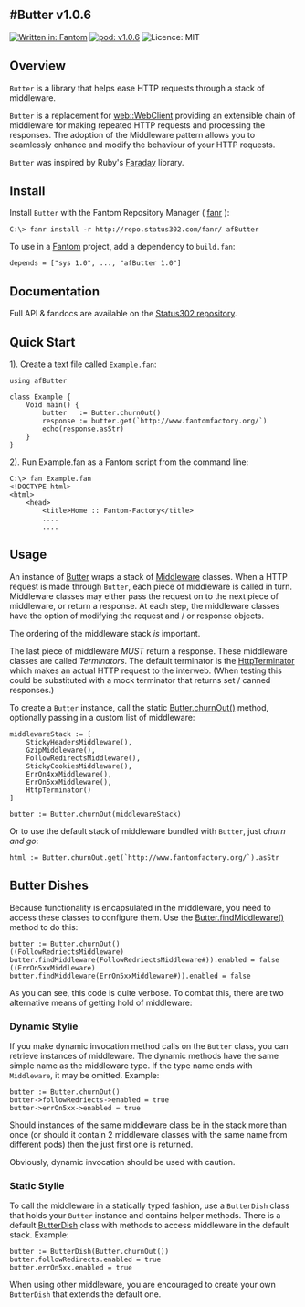 #Butter v1.0.6
---
[![Written in: Fantom](http://img.shields.io/badge/written%20in-Fantom-lightgray.svg)](http://fantom.org/)
[![pod: v1.0.6](http://img.shields.io/badge/pod-v1.0.6-yellow.svg)](http://www.fantomfactory.org/pods/afButter)
![Licence: MIT](http://img.shields.io/badge/licence-MIT-blue.svg)

## Overview

`Butter` is a library that helps ease HTTP requests through a stack of middleware.

`Butter` is a replacement for [web::WebClient](http://fantom.org/doc/web/WebClient.html) providing an extensible chain of middleware for making repeated HTTP requests and processing the responses. The adoption of the Middleware pattern allows you to seamlessly enhance and modify the behaviour of your HTTP requests.

`Butter` was inspired by Ruby's [Faraday](https://github.com/lostisland/faraday) library.

## Install

Install `Butter` with the Fantom Repository Manager ( [fanr](http://fantom.org/doc/docFanr/Tool.html#install) ):

    C:\> fanr install -r http://repo.status302.com/fanr/ afButter

To use in a [Fantom](http://fantom.org/) project, add a dependency to `build.fan`:

    depends = ["sys 1.0", ..., "afButter 1.0"]

## Documentation

Full API & fandocs are available on the [Status302 repository](http://repo.status302.com/doc/afButter/).

## Quick Start

1). Create a text file called `Example.fan`:

```
using afButter

class Example {
    Void main() {
        butter   := Butter.churnOut()
        response := butter.get(`http://www.fantomfactory.org/`)
        echo(response.asStr)
    }
}
```

2). Run Example.fan as a Fantom script from the command line:

```
C:\> fan Example.fan
<!DOCTYPE html>
<html>
    <head>
        <title>Home :: Fantom-Factory</title>
        ....
        ....
```

## Usage

An instance of [Butter](http://repo.status302.com/doc/afButter/Butter.html) wraps a stack of [Middleware](http://repo.status302.com/doc/afButter/ButterMiddleware.html) classes. When a HTTP request is made through `Butter`, each piece of middleware is called in turn. Middleware classes may either pass the request on to the next piece of middleware, or return a response. At each step, the middleware classes have the option of modifying the request and / or response objects.

The ordering of the middleware stack *is* important.

The last piece of middleware *MUST* return a response. These middleware classes are called *Terminators*. The default terminator is the [HttpTerminator](http://repo.status302.com/doc/afButter/HttpTerminator.html) which makes an actual HTTP request to the interweb. (When testing this could be substituted with a mock terminator that returns set / canned responses.)

To create a `Butter` instance, call the static [Butter.churnOut()](http://repo.status302.com/doc/afButter/Butter#churnOut.html) method, optionally passing in a custom list of middleware:

```
middlewareStack := [
    StickyHeadersMiddleware(),
    GzipMiddleware(),
    FollowRedirectsMiddleware(),
    StickyCookiesMiddleware(),
    ErrOn4xxMiddleware(),
    ErrOn5xxMiddleware(),
    HttpTerminator()
]

butter := Butter.churnOut(middlewareStack)
```

Or to use the default stack of middleware bundled with `Butter`, just *churn and go*:

```
html := Butter.churnOut.get(`http://www.fantomfactory.org/`).asStr
```

## Butter Dishes

Because functionality is encapsulated in the middleware, you need to access these classes to configure them. Use the [Butter.findMiddleware()](http://repo.status302.com/doc/afButter/Butter#findMiddleware.html) method to do this:

```
butter := Butter.churnOut()
((FollowRedriectsMiddleware) butter.findMiddleware(FollowRedriectsMiddleware#)).enabled = false
((ErrOn5xxMiddleware) butter.findMiddleware(ErrOn5xxMiddleware#)).enabled = false
```

As you can see, this code is quite verbose. To combat this, there are two alternative means of getting hold of middleware:

### Dynamic Stylie

If you make dynamic invocation method calls on the `Butter` class, you can retrieve instances of middleware. The dynamic methods have the same simple name as the middleware type. If the type name ends with `Middleware`, it may be omitted. Example:

```
butter := Butter.churnOut()
butter->followRedriects->enabled = true
butter->errOn5xx->enabled = true
```

Should instances of the same middleware class be in the stack more than once (or should it contain 2 middleware classes with the same name from different pods) then the just first one is returned.

Obviously, dynamic invocation should be used with caution.

### Static Stylie

To call the middleware in a statically typed fashion, use a `ButterDish` class that holds your `Butter` instance and contains helper methods. There is a default [ButterDish](http://repo.status302.com/doc/afButter/ButterDish.html) class with methods to access middleware in the default stack. Example:

```
butter := ButterDish(Butter.churnOut())
butter.followRedirects.enabled = true
butter.errOn5xx.enabled = true
```

When using other middleware, you are encouraged to create your own `ButterDish` that extends the default one.

